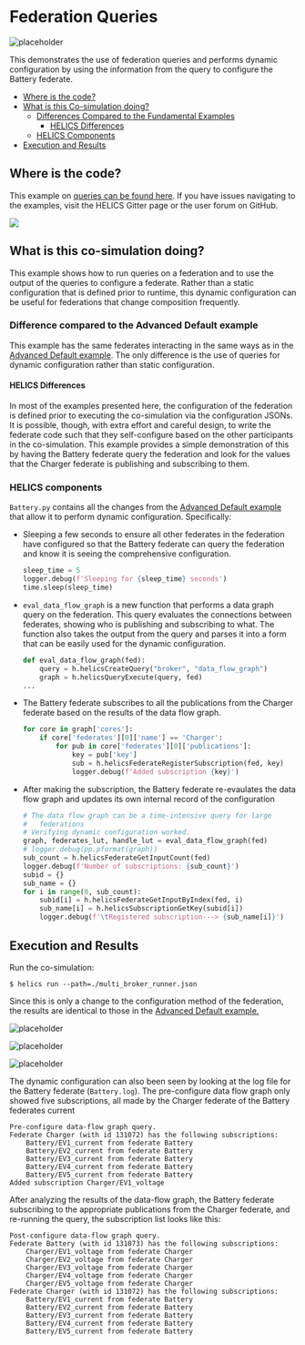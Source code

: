# Federation Queries

![placeholder](../../../img/user_guide_combinations_advanced.png)

This demonstrates the use of federation queries and performs dynamic configuration by using the information from the query to configure the Battery federate.

- [Where is the code?](#where-is-the-code)
- [What is this Co-simulation doing?](#what-is-this-co-simulation-doing)
  - [Differences Compared to the Fundamental Examples](#differences-compared-to-the-advanced-default-example)
    - [HELICS Differences](#helics-differences)
  - [HELICS Components](#helics-components)
- [Execution and Results](#execution-and-results)

## Where is the code?

This example on [queries can be found here](https://github.com/GMLC-TDC/HELICS-Examples/tree/master/user_guide_examples/advanced/advanced_message_comm/query). If you have issues navigating to the examples, visit the HELICS Gitter page or the user forum on GitHub.

[![](../../../img/advanced_query_github.png)](https://github.com/GMLC-TDC/HELICS-Examples/tree/master/user_guide_examples/advanced)

## What is this co-simulation doing?

This example shows how to run queries on a federation and to use the output of the queries to configure a federate. Rather than a static configuration that is defined prior to runtime, this dynamic configuration can be useful for federations that change composition frequently.

### Difference compared to the Advanced Default example

This example has the same federates interacting in the same ways as in the [Advanced Default example](./advanced_default.md). The only difference is the use of queries for dynamic configuration rather than static configuration.

#### HELICS Differences

In most of the examples presented here, the configuration of the federation is defined prior to executing the co-simulation via the configuration JSONs. It is possible, though, with extra effort and careful design, to write the federate code such that they self-configure based on the other participants in the co-simulation. This example provides a simple demonstration of this by having the Battery federate query the federation and look for the values that the Charger federate is publishing and subscribing to them.

### HELICS components

`Battery.py` contains all the changes from the [Advanced Default example](./advanced_default.md) that allow it to perform dynamic configuration. Specifically:

- Sleeping a few seconds to ensure all other federates in the federation have configured so that the Battery federate can query the federation and know it is seeing the comprehensive configuration.

  ```python
  sleep_time = 5
  logger.debug(f'Sleeping for {sleep_time} seconds')
  time.sleep(sleep_time)
  ```

- `eval_data_flow_graph` is a new function that performs a data graph query on the federation. This query evaluates the connections between federates, showing who is publishing and subscribing to what. The function also takes the output from the query and parses it into a form that can be easily used for the dynamic configuration.

  ```python
  def eval_data_flow_graph(fed):
      query = h.helicsCreateQuery("broker", "data_flow_graph")
      graph = h.helicsQueryExecute(query, fed)
  ...
  ```

- The Battery federate subscribes to all the publications from the Charger federate based on the results of the data flow graph.

  ```python
  for core in graph['cores']:
      if core['federates'][0]['name'] == 'Charger':
          for pub in core['federates'][0]['publications']:
              key = pub['key']
              sub = h.helicsFederateRegisterSubscription(fed, key)
              logger.debug(f'Added subscription {key}')
  ```

- After making the subscription, the Battery federate re-evaulates the data flow graph and updates its own internal record of the configuration

  ```python
  # The data flow graph can be a time-intensive query for large
  #   federations
  # Verifying dynamic configuration worked.
  graph, federates_lut, handle_lut = eval_data_flow_graph(fed)
  # logger.debug(pp.pformat(graph))
  sub_count = h.helicsFederateGetInputCount(fed)
  logger.debug(f'Number of subscriptions: {sub_count}')
  subid = {}
  sub_name = {}
  for i in range(0, sub_count):
      subid[i] = h.helicsFederateGetInputByIndex(fed, i)
      sub_name[i] = h.helicsSubscriptionGetKey(subid[i])
      logger.debug(f'\tRegistered subscription---> {sub_name[i]}')
  ```

## Execution and Results

Run the co-simulation:

`$ helics run --path=./multi_broker_runner.json`

Since this is only a change to the configuration method of the federation, the results are identical to those in the [Advanced Default example.](./advanced_default.md)

![placeholder](../../../img/advanced_query_charging_power.png)

![placeholder](../../../img/advanced_query_estimated_SOCs.png)

![placeholder](../../../img/advanced_query_battery_SOCs.png)

The dynamic configuration can also been seen by looking at the log file for the Battery federate (`Battery.log`). The pre-configure data flow graph only showed five subscriptions, all made by the Charger federate of the Battery federates current

```shell
Pre-configure data-flow graph query.
Federate Charger (with id 131072) has the following subscriptions:
    Battery/EV1_current from federate Battery
    Battery/EV2_current from federate Battery
    Battery/EV3_current from federate Battery
    Battery/EV4_current from federate Battery
    Battery/EV5_current from federate Battery
Added subscription Charger/EV1_voltage
```

After analyzing the results of the data-flow graph, the Battery federate subscribing to the appropriate publications from the Charger federate, and re-running the query, the subscription list looks like this:

```shell
Post-configure data-flow graph query.
Federate Battery (with id 131073) has the following subscriptions:
    Charger/EV1_voltage from federate Charger
    Charger/EV2_voltage from federate Charger
    Charger/EV3_voltage from federate Charger
    Charger/EV4_voltage from federate Charger
    Charger/EV5_voltage from federate Charger
Federate Charger (with id 131072) has the following subscriptions:
    Battery/EV1_current from federate Battery
    Battery/EV2_current from federate Battery
    Battery/EV3_current from federate Battery
    Battery/EV4_current from federate Battery
    Battery/EV5_current from federate Battery
```
